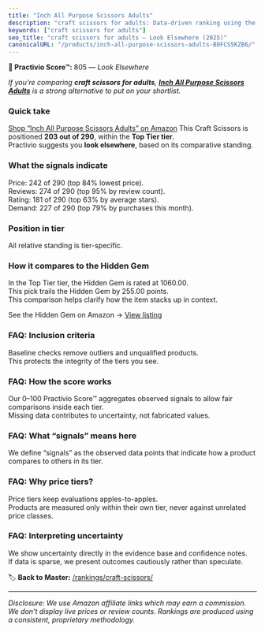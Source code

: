 ```yaml
---
title: "Inch All Purpose Scissors Adults"
description: "craft scissors for adults: Data-driven ranking using the Practivio Score™. Positioned by quality, value, demand, findability, momentum."
keywords: ["craft scissors for adults"]
seo_title: "craft scissors for adults — Look Elsewhere (2025)"
canonicalURL: "/products/inch-all-purpose-scissors-adults-B0FCS5KZB6/"
---
```


**🚫 Practivio Score™:** 805 — _Look Elsewhere_


*If you're comparing **craft scissors for adults**, **[Inch All Purpose Scissors Adults](https://www.amazon.com/dp/B0FCS5KZB6?tag=practivio-20)** is a strong alternative to put on your shortlist.*
### Quick take
[Shop “Inch All Purpose Scissors Adults” on Amazon](https://www.amazon.com/dp/B0FCS5KZB6?tag=practivio-20)
This Craft Scissors is positioned **203 out of 290**, within the **Top Tier tier**.  
Practivio suggests you **look elsewhere**, based on its comparative standing.

### What the signals indicate
Price: 242 of 290 (top 84% lowest price).  
Reviews: 274 of 290 (top 95% by review count).  
Rating: 181 of 290 (top 63% by average stars).  
Demand: 227 of 290 (top 79% by purchases this month).

### Position in tier
All relative standing is tier-specific.

### How it compares to the Hidden Gem
In the Top Tier tier, the Hidden Gem is rated at 1060.00.  
This pick trails the Hidden Gem by 255.00 points.  
This comparison helps clarify how the item stacks up in context.  

See the Hidden Gem on Amazon → [View listing](https://www.amazon.com/dp/B01BRGU8R0?tag=practivio-20)

### FAQ: Inclusion criteria
Baseline checks remove outliers and unqualified products.  
This protects the integrity of the tiers you see.

### FAQ: How the score works
Our 0–100 Practivio Score™ aggregates observed signals to allow fair comparisons inside each tier.  
Missing data contributes to uncertainty, not fabricated values.

### FAQ: What “signals” means here
We define “signals” as the observed data points that indicate how a product compares to others in its tier.

### FAQ: Why price tiers?
Price tiers keep evaluations apples-to-apples.  
Products are measured only within their own tier, never against unrelated price classes.

### FAQ: Interpreting uncertainty
We show uncertainty directly in the evidence base and confidence notes.  
If data is sparse, we present outcomes cautiously rather than speculate.


🏷️ **Back to Master:** [/rankings/craft-scissors/](/rankings/craft-scissors/)

---
_Disclosure: We use Amazon affiliate links which may earn a commission. We don’t display live prices or review counts. Rankings are produced using a consistent, proprietary methodology._
